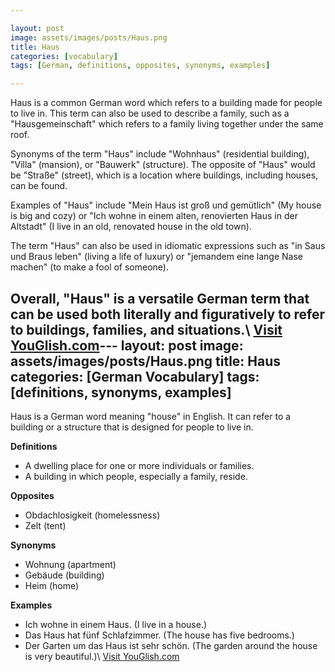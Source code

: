 ```yaml
---

layout: post
image: assets/images/posts/Haus.png
title: Haus
categories: [vocabulary]
tags: [German, definitions, opposites, synonyms, examples]

---
```


Haus is a common German word which refers to a building made for people to live in. This term can also be used to describe a family, such as a "Hausgemeinschaft" which refers to a family living together under the same roof.

Synonyms of the term "Haus" include "Wohnhaus" (residential building), "Villa" (mansion), or "Bauwerk" (structure). The opposite of "Haus" would be "Straße" (street), which is a location where buildings, including houses, can be found.

Examples of "Haus" include "Mein Haus ist groß und gemütlich" (My house is big and cozy) or "Ich wohne in einem alten, renovierten Haus in der Altstadt" (I live in an old, renovated house in the old town).

The term "Haus" can also be used in idiomatic expressions such as "in Saus und Braus leben" (living a life of luxury) or "jemandem eine lange Nase machen" (to make a fool of someone).

Overall, "Haus" is a versatile German term that can be used both literally and figuratively to refer to buildings, families, and situations.\ <a id="yg-widget-0" class="youglish-widget" data-query="Haus" data-lang="german" data-components="8412" data-auto-start="0" data-bkg-color="theme_light" data-title="How%20to%20pronounce%20Haus%20in%20German"  rel="nofollow" href="https://youglish.com">Visit YouGlish.com</a><script async src="https://youglish.com/public/emb/widget.js" charset="utf-8"></script>---
layout: post
image: assets/images/posts/Haus.png
title: Haus
categories: [German Vocabulary]
tags: [definitions, synonyms, examples]
---

Haus is a German word meaning "house" in English. It can refer to a building or a structure that is designed for people to live in. 

**Definitions**
- A dwelling place for one or more individuals or families.
- A building in which people, especially a family, reside.

**Opposites**
- Obdachlosigkeit (homelessness)
- Zelt (tent)

**Synonyms**
- Wohnung (apartment)
- Gebäude (building)
- Heim (home)

**Examples**
- Ich wohne in einem Haus. (I live in a house.)
- Das Haus hat fünf Schlafzimmer. (The house has five bedrooms.)
- Der Garten um das Haus ist sehr schön. (The garden around the house is very beautiful.)\ <a id="yg-widget-0" class="youglish-widget" data-query="Haus" data-lang="german" data-components="8412" data-auto-start="0" data-bkg-color="theme_light" data-title="How%20to%20pronounce%20Haus%20in%20German"  rel="nofollow" href="https://youglish.com">Visit YouGlish.com</a><script async src="https://youglish.com/public/emb/widget.js" charset="utf-8"></script>